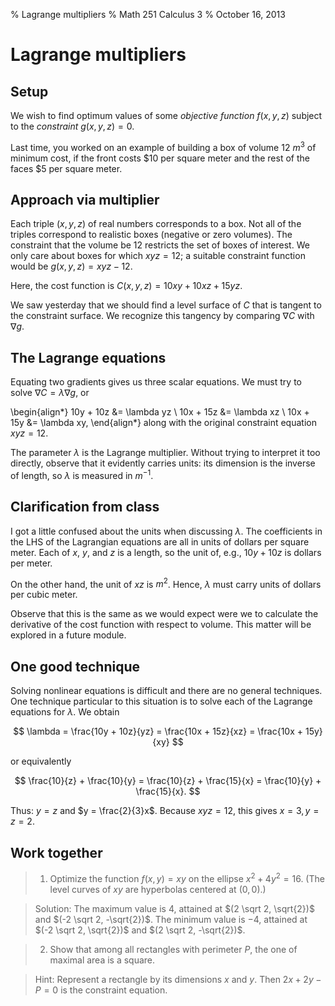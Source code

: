 % Lagrange multipliers
% Math 251 Calculus 3
% October 16, 2013

# Lagrange multipliers

## Setup

We wish to find optimum values of some *objective function* $f(x,y,z)$ subject to the *constraint* $g(x,y,z) = 0$. 

Last time, you worked on an example of building a box of volume $\SI{12}{m^3}$ of minimum cost, if the front costs $\$10$ per square meter and the rest of the faces $\$5$ per square meter. 

## Approach via multiplier

Each triple $(x,y,z)$ of real numbers corresponds to a box. Not all of the triples correspond to realistic boxes (negative or zero volumes). The constraint that the volume be 12 restricts the set of boxes of interest. We only care about boxes for which $xyz = 12$; a suitable constraint function would be $g(x,y,z) = xyz - 12$.

Here, the cost function is $C(x, y, z) = 10xy + 10xz + 15yz$. 

We saw yesterday that we should find a level surface of $C$ that is tangent to the constraint surface. We recognize this tangency by comparing $\nabla C$ with $\nabla g$.

## The Lagrange equations

Equating two gradients gives us three scalar equations. We must try to solve $\nabla C = \lambda \nabla g$, or

\begin{align*}
    10y + 10z &= \lambda yz \\
    10x + 15z &= \lambda xz \\
    10x + 15y &= \lambda xy,
\end{align*}
along with the original constraint equation $xyz = 12$.

The parameter $\lambda$ is the Lagrange multiplier. Without trying to interpret it too directly, observe that it evidently carries units: its dimension is the inverse of length, so $\lambda$ is measured in $\si{m^{-1}}$.

## Clarification from class

I got a little confused about the units when discussing $\lambda$. The coefficients in the LHS of the Lagrangian equations are all in units of dollars per square meter. Each of $x$, $y$, and $z$ is a length, so the unit of, e.g., $10y + 10z$ is dollars per meter.

On the other hand, the unit of $xz$ is $\si{m^2}$. Hence, $\lambda$ must carry units of dollars per cubic meter.

Observe that this is the same as we would expect were we to calculate the derivative of the cost function with respect to volume. This matter will be explored in a future module.

## One good technique

Solving nonlinear equations is difficult and there are no general techniques. One technique particular to this situation is to solve each of the Lagrange equations for $\lambda$. We obtain

$$ \lambda = \frac{10y + 10z}{yz} = \frac{10x + 15z}{xz} = \frac{10x + 15y}{xy} $$

or equivalently

$$ \frac{10}{z} + \frac{10}{y} = \frac{10}{z} + \frac{15}{x} = \frac{10}{y} + \frac{15}{x}. $$

Thus: $y = z$ and $y = \frac{2}{3}x$. Because $xyz = 12$, this gives $x = 3, y = z = 2$.

## Work together

> 1. Optimize the function $f(x,y) = xy$ on the ellipse $x^2 + 4y^2 = 16$. (The level curves of $xy$ are hyperbolas centered at $(0,0)$.)

> Solution: The maximum value is $4$, attained at $(2 \sqrt 2, \sqrt{2})$ and $(-2 \sqrt 2, -\sqrt{2})$. The minimum value is $-4$, attained at $(-2 \sqrt 2, \sqrt{2})$ and $(2 \sqrt 2, -\sqrt{2})$.

> 2. Show that among all rectangles with perimeter $P$, the one of maximal area is a square.

> Hint: Represent a rectangle by its dimensions $x$ and $y$. Then $2x + 2y - P = 0$ is the constraint equation. 

